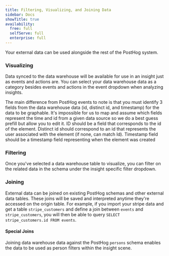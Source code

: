 ```yaml
---
title: Filtering, Visualizing, and Joining Data
sidebar: Docs
showTitle: true
availability:
  free: full
  selfServe: full
  enterprise: full
---
```


Your external data can be used alongside the rest of the PostHog system.

### Visualizing

Data synced to the data warehouse will be available for use in an insight just as events and actions are. You can select your data warehouse data as a category besides events and actions in the event dropdown when analyzing insights.

The main difference from PostHog events to note is that you must identify 3 fields from the data warehouse data (id, distinct id, and timestamp) for the data to be graphable. It's impossible for us to map and assume which fields represent the time and id from a given data source so we do a best guess prefill but allow you to edit it. ID should be a field that corresponds to the id of the element. Distinct id should correspond to an id that represents the user associated with the element (if none, can match Id). Timestamp field should be a timestamp field representing when the element was created

### Filtering

Once you've selected a data warehouse table to visualize, you can filter on the related data in the schema under the insight specific filter dropdown.

### Joining

External data can be joined on existing PostHog schemas and other external data tables. These joins will be saved and interpreted anytime they're accessed on the origin table. For example, if you import your stripe data and get a table `stripe_customers` and define a join between `events` and `stripe_customers`, you will then be able to query `SELECT stripe_customers.id FROM events`. 

#### Special Joins

Joining data warehouse data against the PostHog `persons` schema enables the data to be used as person filters within the insight scene. 


